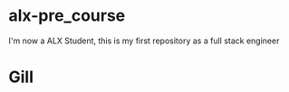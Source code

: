 # alx-pre_course
I'm now a ALX Student, this is my first repository as a full stack engineer
# Gill
